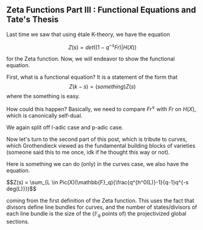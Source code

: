 ## Zeta Functions Part III : Functional Equations and Tate's Thesis

Last time we saw that using étale K-theory, we have the equation

$$Z(s) = det((1-q^{-s}Fr)| H(X))$$

for the Zeta function. Now, we will endeavor to show the functional equation.

First, what is a functional equation? It is a statement of the form that 
$$Z(k-s) = (something) Z(s)$$
where the something is easy.

How could this happen? Basically, we need to compare $Fr^{\vee}$ with $Fr$ on $H(X)$, which is canonically self-dual.

We again split off l-adic case and p-adic case.

Now let's turn to the second part of this post, which is tribute to curves, which Grothendieck viewed as the fundamental building blocks
of varieties (someone said this to me once, idk if he thought this way or not).

Here is something we can do (only) in the curves case, we also have the equation.

$$Z(s) = \sum_{L \in Pic(X)(\mathbb{F}_q){\frac{q^{h^0(L)}-1}{q-1}q^{-s deg(L)}})$$

coming from the first definition of the Zeta function. This uses the fact that divisors define line bundles for curves, and the number
of states/divisors of each line bundle is the size of the ($\mathbb{F}_q$ points of) the projectivized global sections.
